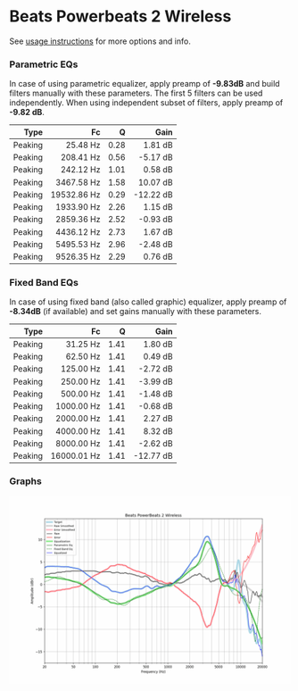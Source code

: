 # Beats Powerbeats 2 Wireless
See [usage instructions](https://github.com/jaakkopasanen/AutoEq#usage) for more options and info.

### Parametric EQs
In case of using parametric equalizer, apply preamp of **-9.83dB** and build filters manually
with these parameters. The first 5 filters can be used independently.
When using independent subset of filters, apply preamp of **-9.82 dB**.

| Type    | Fc          |    Q | Gain      |
|--------:|------------:|-----:|----------:|
| Peaking | 25.48 Hz    | 0.28 | 1.81 dB   |
| Peaking | 208.41 Hz   | 0.56 | -5.17 dB  |
| Peaking | 242.12 Hz   | 1.01 | 0.58 dB   |
| Peaking | 3467.58 Hz  | 1.58 | 10.07 dB  |
| Peaking | 19532.86 Hz | 0.29 | -12.22 dB |
| Peaking | 1933.90 Hz  | 2.26 | 1.15 dB   |
| Peaking | 2859.36 Hz  | 2.52 | -0.93 dB  |
| Peaking | 4436.12 Hz  | 2.73 | 1.67 dB   |
| Peaking | 5495.53 Hz  | 2.96 | -2.48 dB  |
| Peaking | 9526.35 Hz  | 2.29 | 0.76 dB   |

### Fixed Band EQs
In case of using fixed band (also called graphic) equalizer, apply preamp of **-8.34dB**
(if available) and set gains manually with these parameters.

| Type    | Fc          |    Q | Gain      |
|--------:|------------:|-----:|----------:|
| Peaking | 31.25 Hz    | 1.41 | 1.80 dB   |
| Peaking | 62.50 Hz    | 1.41 | 0.49 dB   |
| Peaking | 125.00 Hz   | 1.41 | -2.72 dB  |
| Peaking | 250.00 Hz   | 1.41 | -3.99 dB  |
| Peaking | 500.00 Hz   | 1.41 | -1.48 dB  |
| Peaking | 1000.00 Hz  | 1.41 | -0.68 dB  |
| Peaking | 2000.00 Hz  | 1.41 | 2.27 dB   |
| Peaking | 4000.00 Hz  | 1.41 | 8.32 dB   |
| Peaking | 8000.00 Hz  | 1.41 | -2.62 dB  |
| Peaking | 16000.01 Hz | 1.41 | -12.77 dB |

### Graphs
![](./Beats%20Powerbeats%202%20Wireless.png)